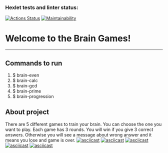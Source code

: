 ### Hexlet tests and linter status:
[![Actions Status](https://github.com/Polina017/python-project-lvl1/workflows/hexlet-check/badge.svg)](https://github.com/Polina017/python-project-lvl1/actions)
[![Maintainability](https://api.codeclimate.com/v1/badges/a99a88d28ad37a79dbf6/maintainability)](https://codeclimate.com/github/codeclimate/codeclimate/maintainability)
# **Welcome to the Brain Games!**
______
## Commands to run
1. $ brain-even
2. $ brain-calc
3. $ brain-gcd
4. $ brain-prime
5. $ brain-progression
## About project
There are 5 different games to train your brain.
You can choose the one you want to play. Each game has 3 rounds.
You will win if you give 3 correct answers.
Otherwise you will see a message about wrong answer and it means you lose and game is over.
[![asciicast](https://asciinema.org/a/e5qrbRCSuV6PZFhXmLqCpKn5t.svg)](https://asciinema.org/a/e5qrbRCSuV6PZFhXmLqCpKn5t)
[![asciicast](https://asciinema.org/a/a3QvILSXzgwFCGltZPcakIHMG.svg)](https://asciinema.org/a/a3QvILSXzgwFCGltZPcakIHMG)
[![asciicast](https://asciinema.org/a/RBAnSppAuyLw9yZXbG0XcbLJe.svg)](https://asciinema.org/a/RBAnSppAuyLw9yZXbG0XcbLJe)
[![asciicast](https://asciinema.org/a/io6MXUmZzjiwfZXNmlWeim10J.svg)](https://asciinema.org/a/io6MXUmZzjiwfZXNmlWeim10J)
[![asciicast](https://asciinema.org/a/73aQSCxu7gniKJlqSZRBlo9wu.svg)](https://asciinema.org/a/73aQSCxu7gniKJlqSZRBlo9wu)

